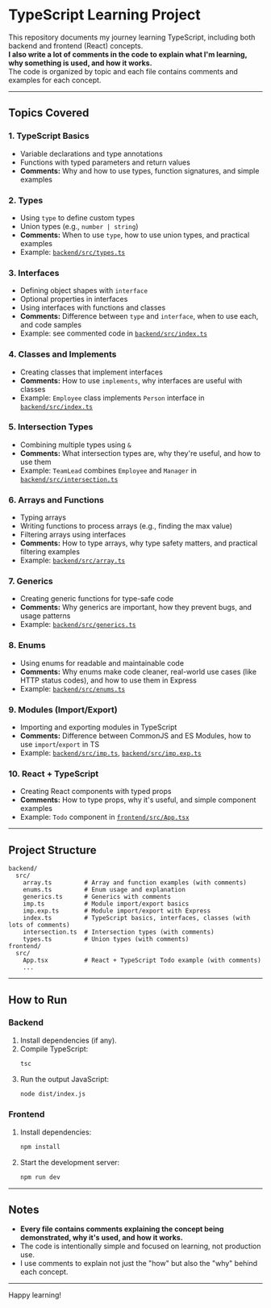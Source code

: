 # TypeScript Learning Project

This repository documents my journey learning TypeScript, including both backend and frontend (React) concepts.  
**I also write a lot of comments in the code to explain what I'm learning, why something is used, and how it works.**  
The code is organized by topic and each file contains comments and examples for each concept.

---

## Topics Covered

### 1. **TypeScript Basics**
- Variable declarations and type annotations
- Functions with typed parameters and return values
- **Comments:** Why and how to use types, function signatures, and simple examples

### 2. **Types**
- Using `type` to define custom types
- Union types (e.g., `number | string`)
- **Comments:** When to use `type`, how to use union types, and practical examples
- Example: [`backend/src/types.ts`](backend/src/types.ts)

### 3. **Interfaces**
- Defining object shapes with `interface`
- Optional properties in interfaces
- Using interfaces with functions and classes
- **Comments:** Difference between `type` and `interface`, when to use each, and code samples
- Example: see commented code in [`backend/src/index.ts`](backend/src/index.ts)

### 4. **Classes and Implements**
- Creating classes that implement interfaces
- **Comments:** How to use `implements`, why interfaces are useful with classes
- Example: `Employee` class implements `Person` interface in [`backend/src/index.ts`](backend/src/index.ts)

### 5. **Intersection Types**
- Combining multiple types using `&`
- **Comments:** What intersection types are, why they're useful, and how to use them
- Example: `TeamLead` combines `Employee` and `Manager` in [`backend/src/intersection.ts`](backend/src/intersection.ts)

### 6. **Arrays and Functions**
- Typing arrays
- Writing functions to process arrays (e.g., finding the max value)
- Filtering arrays using interfaces
- **Comments:** How to type arrays, why type safety matters, and practical filtering examples
- Example: [`backend/src/array.ts`](backend/src/array.ts)

### 7. **Generics**
- Creating generic functions for type-safe code
- **Comments:** Why generics are important, how they prevent bugs, and usage patterns
- Example: [`backend/src/generics.ts`](backend/src/generics.ts)

### 8. **Enums**
- Using enums for readable and maintainable code
- **Comments:** Why enums make code cleaner, real-world use cases (like HTTP status codes), and how to use them in Express
- Example: [`backend/src/enums.ts`](backend/src/enums.ts)

### 9. **Modules (Import/Export)**
- Importing and exporting modules in TypeScript
- **Comments:** Difference between CommonJS and ES Modules, how to use `import`/`export` in TS
- Example: [`backend/src/imp.ts`](backend/src/imp.ts), [`backend/src/imp.exp.ts`](backend/src/imp.exp.ts)

### 10. **React + TypeScript**
- Creating React components with typed props
- **Comments:** How to type props, why it's useful, and simple component examples
- Example: `Todo` component in [`frontend/src/App.tsx`](frontend/src/App.tsx)

---

## Project Structure

```
backend/
  src/
    array.ts         # Array and function examples (with comments)
    enums.ts         # Enum usage and explanation
    generics.ts      # Generics with comments
    imp.ts           # Module import/export basics
    imp.exp.ts       # Module import/export with Express
    index.ts         # TypeScript basics, interfaces, classes (with lots of comments)
    intersection.ts  # Intersection types (with comments)
    types.ts         # Union types (with comments)
frontend/
  src/
    App.tsx          # React + TypeScript Todo example (with comments)
    ...
```

---

## How to Run

### Backend

1. Install dependencies (if any).
2. Compile TypeScript:
   ```sh
   tsc
   ```
3. Run the output JavaScript:
   ```sh
   node dist/index.js
   ```

### Frontend

1. Install dependencies:
   ```sh
   npm install
   ```
2. Start the development server:
   ```sh
   npm run dev
   ```

---

## Notes

- **Every file contains comments explaining the concept being demonstrated, why it's used, and how it works.**
- The code is intentionally simple and focused on learning, not production use.
- I use comments to explain not just the "how" but also the "why" behind each concept.

---

Happy learning!